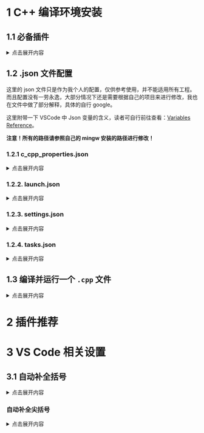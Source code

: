 # 1 C++ 编译环境安装

## 1.1 必备插件

<details>
<summary>点击展开内容</summary>

红框中的四个插件是必备的，安装后可通过上方的 *Run* 运行或调试代码。其中 Code Runner 插件是我比较推荐的**单文件**快速运行插件，安装后可以通过按下 `Crtl + Alt + N` 快捷键（可以更改）快速编译运行单个 `.c` 或 `.cpp` 文件。

![image](https://github.com/user-attachments/assets/2af119cc-8554-45b8-8104-6b995d345799)

不用 Code Runner 也可以使用 C/C++ Complier 插件。

![image](https://github.com/user-attachments/assets/cf824a12-df95-4040-b465-16f207e1436c)

</details>

## 1.2 .json 文件配置

这里的 json 文件只是作为我个人的配置，仅供参考使用，并不能适用所有工程。而且配置没有一劳永逸，大部分情况下还是需要根据自己的项目来进行修改，我也在文件中做了部分解释，具体的自行 google。

这里附带一下 VSCode 中 Json 变量的含义，读者可自行前往查看：[Variables Reference](https://code.visualstudio.com/docs/editor/variables-reference)。

**注意！所有的路径请参照自己的 mingw 安装的路径进行修改！**

### 1.2.1 c_cpp_properties.json

<details>
<summary>点击展开内容</summary>
    
```javascript
{
    "configurations": [
      {
        "name": "Win64",
        "includePath": ["${workspaceFolder}\\**"],  // 表明前往工作空间下寻找包含文件
        "defines": ["_DEBUG", "UNICODE", "_UNICODE"],
        "windowsSdkVersion": "10.0.18362.0",
        "compilerPath": "E:\\VSCode\\mingw64\\bin\\g++.exe",
        "cStandard": "c17",
        "cppStandard": "c++17",
        "intelliSenseMode": "gcc-x64"
      }
    ],
    "version": 4
}
```

</details>

### 1.2.2. launch.json

<details>
<summary>点击展开内容</summary>
    
```javascript
{
    "version": "0.2.0",
    "configurations": [
      {
        "name": "(gdb) Launch", 
        "type": "cppdbg", 
        "request": "launch", 
        // 需要调试的可执行程序，与 tasks 中的可执行程序的名字需保持一致
        "program": "${fileDirname}\\${fileBasenameNoExtension}.exe",
        "args": [], 
        "stopAtEntry": false,
        "cwd": "${workspaceRoot}",
        "environment": [],
        // 该选项设置为 false 则使用外部控制台运行程序，程序结束时会立马关闭控制台，需要在末尾加上 system("pause") 
        "externalConsole": false,                               
        "MIMode": "gdb",
        "miDebuggerPath": "E:\\VSCode\\mingw64\\bin\\gdb.exe",
        "preLaunchTask": "C/C++: g++.exe build active file",    // 与 task 中的 label 需要保持一致
        "setupCommands": [
          {
            "description": "Enable pretty-printing for gdb",
            "text": "-enable-pretty-printing",
            "ignoreFailures": true
          }
        ]
      }
    ]
  }
```
    
</details>

### 1.2.3. settings.json

<details>
<summary>点击展开内容</summary>
    
```javascript
{
    "files.associations": {
        "*.py": "python",
        "iostream": "cpp",
        "*.tcc": "cpp",
        "string": "cpp",
        "unordered_map": "cpp",
        "vector": "cpp",
        "ostream": "cpp",
        "new": "cpp",
        "typeinfo": "cpp",
        "deque": "cpp",
        "initializer_list": "cpp",
        "iosfwd": "cpp",
        "fstream": "cpp",
        "sstream": "cpp",
        "map": "c",
        "stdio.h": "c",
        "algorithm": "cpp",
        "atomic": "cpp",
        "bit": "cpp",
        "cctype": "cpp",
        "clocale": "cpp",
        "cmath": "cpp",
        "compare": "cpp",
        "concepts": "cpp",
        "cstddef": "cpp",
        "cstdint": "cpp",
        "cstdio": "cpp",
        "cstdlib": "cpp",
        "cstring": "cpp",
        "ctime": "cpp",
        "cwchar": "cpp",
        "exception": "cpp",
        "ios": "cpp",
        "istream": "cpp",
        "iterator": "cpp",
        "limits": "cpp",
        "memory": "cpp",
        "random": "cpp",
        "set": "cpp",
        "stack": "cpp",
        "stdexcept": "cpp",
        "streambuf": "cpp",
        "system_error": "cpp",
        "tuple": "cpp",
        "type_traits": "cpp",
        "utility": "cpp",
        "xfacet": "cpp",
        "xiosbase": "cpp",
        "xlocale": "cpp",
        "xlocinfo": "cpp",
        "xlocnum": "cpp",
        "xmemory": "cpp",
        "xstddef": "cpp",
        "xstring": "cpp",
        "xtr1common": "cpp",
        "xtree": "cpp",
        "xutility": "cpp",
        "stdlib.h": "c",
        "string.h": "c",
        "iomanip": "cpp",
        "array": "cpp",
        "cstdarg": "cpp",
        "cwctype": "cpp",
        "memory_resource": "cpp",
        "optional": "cpp",
        "string_view": "cpp",
        "unordered_set": "cpp",
        "numeric": "cpp",
        "list": "cpp",
        "bitset": "cpp",
        "chrono": "cpp",
        "forward_list": "cpp",
        "regex": "cpp",
        "valarray": "cpp",
        "cfenv": "cpp",
        "charconv": "cpp",
        "cinttypes": "cpp",
        "codecvt": "cpp",
        "complex": "cpp",
        "condition_variable": "cpp",
        "csetjmp": "cpp",
        "csignal": "cpp",
        "cuchar": "cpp",
        "functional": "cpp",
        "ratio": "cpp",
        "future": "cpp",
        "mutex": "cpp",
        "scoped_allocator": "cpp",
        "shared_mutex": "cpp",
        "thread": "cpp",
        "typeindex": "cpp",
        "queue": "cpp",
        "numbers": "cpp"
    },
    "editor.suggest.snippetsPreventQuickSuggestions": false,
    "aiXcoder.showTrayIcon": true,
    "cmake.outputLogEncoding": "auto",
    "C_Cpp.errorSquiggles": "disabled"
  }
```
    
</details>
    
### 1.2.4. tasks.json

<details>
<summary>点击展开内容</summary>
    
```js
{
    "version": "2.0.0",
    "tasks": [
        {
            "type": "cppbuild",                                     //任务执行的是shell命令
            "label": "C/C++: g++.exe build active file",
            "command": "E:\\VSCode\\mingw64\\bin\\g++.exe",         //和launch.josn 中的 preLaunchTask 必须一样
            "args": [
                "-fdiagnostics-color=always",                       // 总是输出颜色代码，即便是在伪终端下
                "-g",
                //"${file}", // 编译当前打开（编辑）的 .cpp 文件
                "${fileDirname}\\*.cpp",                            // 编译当前打开的文件所在目录下的所有 .cpp 文件
                "-o",
                "${fileDirname}\\${fileBasenameNoExtension}.exe",   // 生成的可执行程序的名字 
            ],
            "options": {
                "cwd": "E:\\VSCode\\mingw64\\bin"
            },
            "problemMatcher": [
                "$gcc"
            ],
            "group": {
                "kind": "build",
                "isDefault": true
            },
            "detail": "Task generated by Debugger."
        }
    ]
}
```

</details>
    
## 1.3 编译并运行一个 `.cpp` 文件

<details>
<summary>点击展开内容</summary>

如何安装 VSCode 以及如何安装插件我就不赘述了，读者可以自己搜索一下，这里仅介绍如何创建一个新项目。

新建一个文件夹 `TEST`，右键用 VSCode 打开。

![image](https://github.com/user-attachments/assets/b9e93fe0-9843-496c-a2ac-de9040404d1d)

在 TEST 文件夹中新建 `.VSCode` 文件夹，将四个 json 文件放进去（可以自己新建 .json 后缀的文件）.。

![在这里插入图片描述](https://i-blog.csdnimg.cn/blog_migrate/b63485a26e77e5297067bc0b19201edd.png#pic_center)

在 VSCode 中，创建 `code` 文件夹，创建 `func.cpp`，`func.h` 和 `main.cpp` 这三个文件，内容如下：

![在这里插入图片描述](https://i-blog.csdnimg.cn/blog_migrate/0ebde6e4a1198ff63f9dd1b020589afb.png#pic_center)

要注意，C++ 中自定义的头文件一定要用双引号 `""` 括起来，而不是尖括号 `<>`，否则编译器会前往库文件中寻找头文件，找不到就会报 "func.h: No such file or directory" 的错误。

![在这里插入图片描述](https://i-blog.csdnimg.cn/blog_migrate/a1e5abdcb486ebe80914a09591965225.png#pic_center)

点击上方工具栏中的 *Run->Run Without Debugging*。

![在这里插入图片描述](https://i-blog.csdnimg.cn/blog_migrate/44cb04fefd33d02d6e2bd28355e638e4.png#pic_center)

点击后会出现下面这个，点击红框中所示的选项。

![在这里插入图片描述](https://i-blog.csdnimg.cn/blog_migrate/9f349bc7a926e3b008746db6f3e04b19.png#pic_center)

最后就能成功运行了。

![在这里插入图片描述](https://i-blog.csdnimg.cn/blog_migrate/b74aedf8def63d7d4aef40ab0304e23a.png#pic_center)

</details>

# 2 插件推荐

# 3 VS Code 相关设置

## 3.1 自动补全括号

<details>
<summary>点击展开内容</summary>

在设置中搜索 `autoClosingBrackets`，然后将 `Editor: Auto Closing Brackets` 选项设置为 `always` 或者 `languageDefined`。该选项控制是否总在添加左括号后补充右括号。

其次勾选 `C_Cpp: Autocomplete Add Parentheses`，该选项针对 C++。如果 `Editor: Auto Closing Brackets` 的值为 `true`，那么在 C++ 中自动补全（尤其是函数）后会自动添加上左右括号。

![image](https://github.com/user-attachments/assets/634265cd-cd8a-4760-8454-9e018766887f)

</details>

### 自动补全尖括号

<details>
<summary>点击展开内容</summary>

默认情况下，在你输入左尖括号 `<` 后，并不会补全右尖括号。比如当你想使用 `vector`、`map` 这些模版的时候，你还是希望能自动补上的来快速填入类型的。但是 C++ 的语言配置选项中没有这一项，需要手动修改。

在你的 VSCode 安装目录下，找到并打开 *"Microsoft VS Code\resources\app\extensions\cpp"* 文件夹，如图所示。

![image](https://github.com/user-attachments/assets/5cc1230e-be5e-4fde-ba0e-d9adce661e6a)

打开 `language-configuration.json` 文件，把里面的 Json 代码复制到 [在线 Json 格式校验](https://www.bejson.com/) 后，就能看到格式化的 Json 代码了（当然这里只是安利一下这个格式化网站，实际上你还是需要在 `language-configuration.json` 文件 中进行修改）。

![image](https://github.com/user-attachments/assets/3e7c25ce-6296-4998-a46c-ba25b4dbdda0)

其中键 `autoClosingPairs` 后面方括号对儿 `[...]` 里面就指定了可以补全的符号，随便找一个位置添加 `{"open":"<","close":">"}` 就好了，如果放在中间的话别忘记末尾加上英文逗号 `,` 哦。实际上我不是很推荐补全尖括号，因为尖括号用于模版类型出现的概率，要小于输入小于号、左移运算符等情况，这种情况下还自动补全就很头疼了。

</details>
